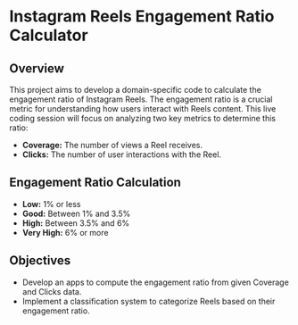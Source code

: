 # Instagram Reels Engagement Ratio Calculator

## Overview

This project aims to develop a domain-specific code to calculate the engagement ratio of Instagram Reels. 
The engagement ratio is a crucial metric for understanding how users interact with Reels content. 
This live coding session will focus on analyzing two key metrics to determine this ratio:

-  **Coverage:** The number of views a Reel receives.
-  **Clicks:** The number of user interactions with the Reel.

## Engagement Ratio Calculation

-  **Low:** 1% or less
-  **Good:** Between 1% and 3.5%
-  **High:** Between 3.5% and 6%
-  **Very High:** 6% or more

## Objectives

-  Develop an apps to compute the engagement ratio from given Coverage and Clicks data.
-  Implement a classification system to categorize Reels based on their engagement ratio.
